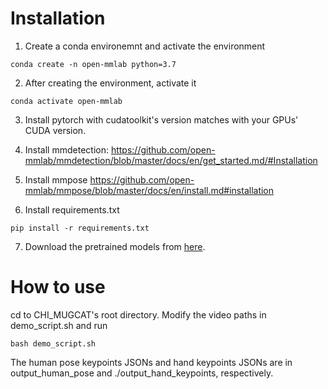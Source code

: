 # Installation

1. Create a conda environemnt and activate the environment
```
conda create -n open-mmlab python=3.7
```

2. After creating the environment, activate it
```
conda activate open-mmlab
```

3. Install pytorch with cudatoolkit's version matches with your GPUs' CUDA version.

4. Install mmdetection: https://github.com/open-mmlab/mmdetection/blob/master/docs/en/get_started.md/#Installation

5. Install mmpose https://github.com/open-mmlab/mmpose/blob/master/docs/en/install.md#installation

6. Install requirements.txt
```
pip install -r requirements.txt
```

7. Download the pretrained models from [here](https://www.google.com).

# How to use

cd to CHI_MUGCAT's root directory. Modify the video paths in demo_script.sh and run
```
bash demo_script.sh
```

The human pose keypoints JSONs and hand keypoints JSONs are in output_human_pose and  ./output_hand_keypoints, respectively.